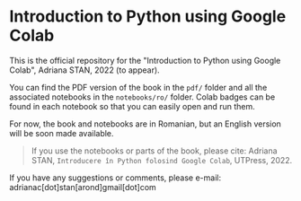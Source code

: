 # Introduction to Python using Google Colab

This is the official repository for the "Introduction to Python using Google Colab", Adriana STAN, 2022 (to appear).

You can find the PDF version of the book in the `pdf/` folder and all the associated notebooks in the `notebooks/ro/` folder. Colab badges can be found in each notebook so that you can easily open and run them.

For now, the book and notebooks are in Romanian, but an English version will be soon made available.


> If you use the notebooks or parts of the book, please cite:
Adriana STAN, `Introducere în Python folosind Google Colab`, UTPress, 2022.

If you have any suggestions or comments, please e-mail: adrianac[dot]stan[arond]gmail[dot]com
